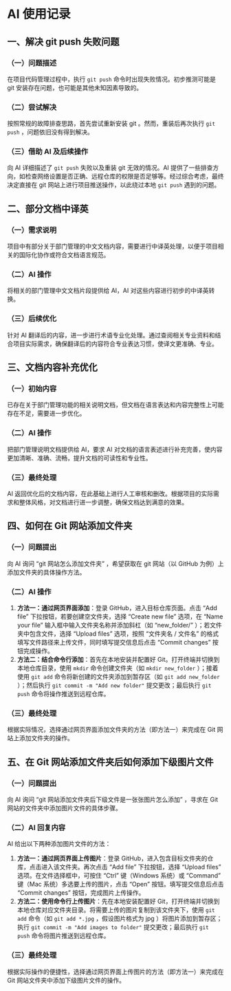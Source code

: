 
# AI 使用记录

## 一、解决 git push 失败问题
### （一）问题描述
在项目代码管理过程中，执行 `git push` 命令时出现失败情况。初步推测可能是 git 安装存在问题，也可能是其他未知因素导致的。

### （二）尝试解决
按照常规的故障排查思路，首先尝试重新安装 git 。然而，重装后再次执行 `git push` ，问题依旧没有得到解决。

### （三）借助 AI 及后续操作
向 AI 详细描述了 `git push` 失败以及重装 git 无效的情况。AI 提供了一些排查方向，如检查网络设置是否正确、远程仓库的权限是否足够等。经过综合考虑，最终决定直接在 git 网站上进行项目推送操作，以此绕过本地 `git push` 遇到的问题。

## 二、部分文档中译英
### （一）需求说明
项目中有部分关于部门管理的中文文档内容，需要进行中译英处理，以便于项目相关的国际化协作或符合文档语言规范。

### （二）AI 操作
将相关的部门管理中文文档片段提供给 AI，AI 对这些内容进行初步的中译英转换。

### （三）后续优化
针对 AI 翻译后的内容，进一步进行术语专业化处理。通过查阅相关专业资料和结合项目实际需求，确保翻译后的内容符合专业表达习惯，使译文更准确、专业。

## 三、文档内容补充优化
### （一）初始内容
已存在关于部门管理功能的相关说明文档，但文档在语言表达和内容完整性上可能存在不足，需要进一步优化。

### （二）AI 操作
把部门管理说明文档提供给 AI，要求 AI 对文档的语言表述进行补充完善，使内容更加清晰、准确、流畅，提升文档的可读性和专业性。

### （三）最终处理
AI 返回优化后的文档内容，在此基础上进行人工审核和删改。根据项目的实际需求和整体风格，对文档进行进一步调整，确保文档达到满意的效果。

## 四、如何在 Git 网站添加文件夹
### （一）问题提出
向 AI 询问 “git 网站怎么添加文件夹” ，希望获取在 git 网站（以 GitHub 为例）上添加文件夹的具体操作方法。

### （二）AI 操作
1. **方法一：通过网页界面添加**：登录 GitHub，进入目标仓库页面。点击 “Add file” 下拉按钮，若要创建空文件夹，选择 “Create new file” 选项，在 “Name your file” 输入框中输入文件夹名称并添加斜杠（如 “new_folder/” ）；若文件夹中包含文件，选择 “Upload files” 选项，按照 “文件夹名 / 文件名” 的格式填写文件路径来上传文件，同时填写提交信息后点击 “Commit changes” 按钮完成操作。
2. **方法二：结合命令行添加**：首先在本地安装并配置好 Git。打开终端并切换到本地仓库目录，使用 `mkdir` 命令创建文件夹（如 `mkdir new_folder` ）；接着使用 `git add` 命令将新创建的文件夹添加到暂存区（如 `git add new_folder` ）；然后执行 `git commit -m "Add new folder"` 提交更改；最后执行 `git push` 命令将操作推送到远程仓库。

### （三）最终处理
根据实际情况，选择通过网页界面添加文件夹的方法（即方法一）来完成在 Git 网站上添加文件夹的操作。

## 五、在 Git 网站添加文件夹后如何添加下级图片文件
### （一）问题提出
向 AI 询问 “git 网站添加文件夹后下级文件是一张张图片怎么添加” ，寻求在 Git 网站的文件夹中添加图片文件的具体步骤。

### （二）AI 回复内容
AI 给出以下两种添加图片文件的方法：
1. **方法一：通过网页界面上传图片**：登录 GitHub，进入包含目标文件夹的仓库，点击进入该文件夹。再次点击 “Add file” 下拉按钮，选择 “Upload files” 选项。在文件选择框中，可按住 “Ctrl” 键（Windows 系统）或 “Command” 键（Mac 系统）多选要上传的图片，点击 “Open” 按钮。填写提交信息后点击 “Commit changes” 按钮，完成图片上传操作。
2. **方法二：使用命令行上传图片**：先在本地安装配置好 Git，打开终端并切换到本地仓库对应文件夹目录。将需要上传的图片复制到该文件夹下，使用 `git add` 命令（如 `git add *.jpg` ，假设图片格式为 jpg ）将图片添加到暂存区；执行 `git commit -m "Add images to folder"` 提交更改；最后执行 `git push` 命令将图片推送到远程仓库。

### （三）最终处理
根据实际操作的便捷性，选择通过网页界面上传图片的方法（即方法一）来完成在 Git 网站文件夹中添加下级图片文件的操作。 
